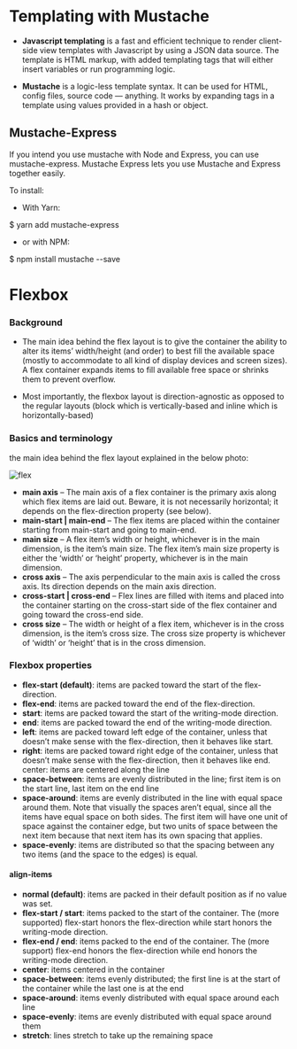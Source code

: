 # Templating with Mustache
* **Javascript templating** is a fast and efficient technique to render client-side view templates with Javascript by using a JSON data source. The template is HTML markup, with added templating tags that will either insert variables or run programming logic.

* **Mustache** is a logic-less template syntax. It can be used for HTML, config files, source code — anything. It works by expanding tags in a template using values provided in a hash or object.

## Mustache-Express

If you intend you use mustache with Node and Express, you can use mustache-express. Mustache Express lets you use Mustache and Express together easily.

To install:

* With Yarn:

$ yarn add mustache-express

* or with NPM:

$ npm install mustache --save

# Flexbox

### Background
* The main idea behind the flex layout is to give the container the ability to alter its items’ width/height (and order) to best fill the available space (mostly to accommodate to all kind of display devices and screen sizes). A flex container expands items to fill available free space or shrinks them to prevent overflow.

* Most importantly, the flexbox layout is direction-agnostic as opposed to the regular layouts (block which is vertically-based and inline which is horizontally-based)

### Basics and terminology

the main idea behind the flex layout explained in the below photo:

![flex](https://css-tricks.com/wp-content/uploads/2018/11/00-basic-terminology.svg)

* **main axis** – The main axis of a flex container is the primary axis along which flex items are laid out. Beware, it is not necessarily horizontal; it depends on the flex-direction property (see below).
* **main-start | main-end** – The flex items are placed within the container starting from main-start and going to main-end.
* **main size** – A flex item’s width or height, whichever is in the main dimension, is the item’s main size. The flex item’s main size property is either the ‘width’ or ‘height’ property, whichever is in the main dimension.
* **cross axis** – The axis perpendicular to the main axis is called the cross axis. Its direction depends on the main axis direction.
* **cross-start | cross-end** – Flex lines are filled with items and placed into the container starting on the cross-start side of the flex container and going toward the cross-end side.
* **cross size** – The width or height of a flex item, whichever is in the cross dimension, is the item’s cross size. The cross size property is whichever of ‘width’ or ‘height’ that is in the cross dimension.

### Flexbox properties

* **flex-start (default)**: items are packed toward the start of the flex-direction.
* **flex-end**: items are packed toward the end of the flex-direction.
* **start**: items are packed toward the start of the writing-mode direction.
* **end**: items are packed toward the end of the writing-mode direction.
* **left**: items are packed toward left edge of the container, unless that doesn’t make sense with the flex-direction, then it behaves like start.
* **right**: items are packed toward right edge of the container, unless that doesn’t make sense with the flex-direction, then it behaves like end.
center: items are centered along the line
* **space-between**: items are evenly distributed in the line; first item is on the start line, last item on the end line
* **space-around**: items are evenly distributed in the line with equal space around them. Note that visually the spaces aren’t equal, since all the items have equal space on both sides. The first item will have one unit of space against the container edge, but two units of space between the next item because that next item has its own spacing that applies.
* **space-evenly**: items are distributed so that the spacing between any two items (and the space to the edges) is equal.

#### align-items

* **normal (default)**: items are packed in their default position as if no value was set.
* **flex-start / start**: items packed to the start of the container. The (more supported) flex-start honors the flex-direction while start honors the writing-mode direction.
* **flex-end / end**: items packed to the end of the container. The (more support) flex-end honors the flex-direction while end honors the writing-mode direction.
* **center**: items centered in the container
* **space-between**: items evenly distributed; the first line is at the start of the container while the last one is at the end
* **space-around**: items evenly distributed with equal space around each line
* **space-evenly**: items are evenly distributed with equal space around them
* **stretch**: lines stretch to take up the remaining space